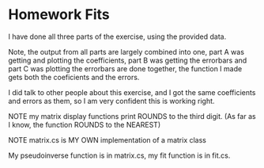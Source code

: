 Homework Fits
===========
I have done all three parts of the exercise, using the provided data.

Note, the output from all parts are largely combined into one, part A was getting and plotting the coefficients, part B was getting the errorbars and part C was plotting the errorbars are done together, the function I made gets both the coeficients and the errors.

I did talk to other people about this exercise, and I got the same coefficients and errors as them, so I am very confident this is working right.

NOTE my matrix display functions print ROUNDS to the third digit. (As far as I know, the function ROUNDS to the NEAREST)

NOTE matrix.cs is MY OWN implementation of a matrix class

My pseudoinverse function is in matrix.cs, my fit function is in fit.cs.
